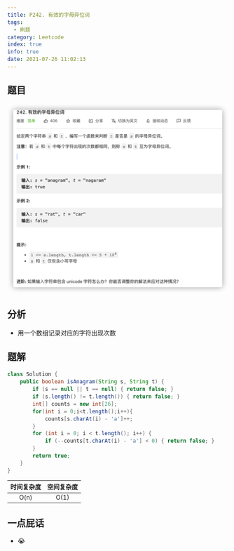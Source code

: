 ```yaml
---
title: P242. 有效的字母异位词
tags:
  - 刷题
category: Leetcode
index: true
info: true
date: 2021-07-26 11:02:13
---
```


<!-- more -->

## 题目

![image-20210726110232962](https://raw.githubusercontent.com/C1EYE/figureBed/main/img/20210726110233.png)

## 分析

- 用一个数组记录对应的字符出现次数

## 题解

```java
class Solution {
    public boolean isAnagram(String s, String t) {
        if (s == null || t == null) { return false; }
		if (s.length() != t.length()) { return false; }
		int[] counts = new int[26];
		for(int i = 0;i<t.length();i++){
			counts[s.charAt(i) - 'a']++;
		}
		for (int i = 0; i < t.length(); i++) {
			if (--counts[t.charAt(i) - 'a'] < 0) { return false; }
		}
		return true;
    }
}
```

| 时间复杂度 | 空间复杂度 |
| :--------: | :--------: |
|    O(n)    |    O(1)    |

## 一点屁话

- 😭
